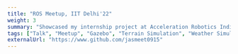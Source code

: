 ```yaml
---
title: "ROS Meetup, IIT Delhi'22"
weight: 3
summary: "Showcased my internship project at Acceleration Robotics India about developing custom plugins and 3D models for open world outdoor simulations in Gazebo"
tags: ["Talk", "Meetup", "Gazebo", "Terrain Simulation", "Weather Simulations"]
externalUrl: "https://www.github.com/jasmeet0915"
---
```

